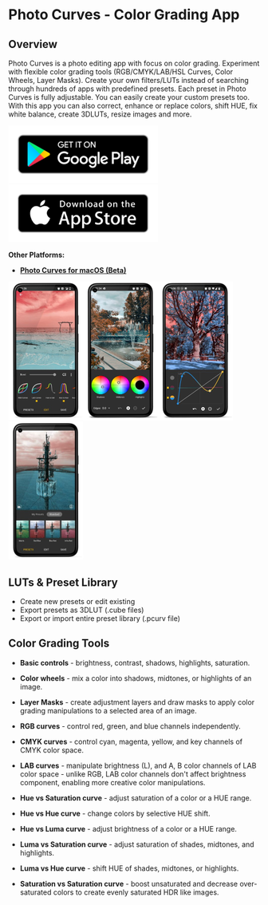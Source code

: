 # Photo Curves - Color Grading App

## Overview

Photo Curves is a photo editing app with focus on color grading. Experiment with flexible color grading tools (RGB/CMYK/LAB/HSL Curves, Color Wheels, Layer Masks). Create your own filters/LUTs instead of searching through hundreds of apps with predefined presets. Each preset in Photo Curves is fully adjustable. You can easily create your custom presets too. With this app you can also correct, enhance or replace colors, shift HUE, fix white balance, create 3DLUTs, resize images and more.

[<img src="./google-play-badge.png" alt="Get it on Google Play" width="300"/>](https://play.google.com/store/apps/details?id=com.foreachi.photocurves) [<img src="./apple-store-badge.png" alt="Get it on App Store" width="300"/>](https://apps.apple.com/app/id1606599231#?platform=iphone)

**Other Platforms:**

- **[Photo Curves for macOS (Beta)](/downloads/PhotoCurves-1.2.17-beta.dmg)**


<img src="./Screenshot_1_small.jpg" alt="Screenshot" width="150"/><img src="./Screenshot_6_small.jpg" alt="Screenshot" width="150"/><img src="./Screenshot_4_small.jpg" alt="Screenshot" width="150"/><img src="./Screenshot_2_small.jpg" alt="Screenshot" width="150"/>

## LUTs & Preset Library

- Create new presets or edit existing
- Export presets as 3DLUT (.cube files)
- Export or import entire preset library (.pcurv file)

## Color Grading Tools

- **Basic controls** - brightness, contrast, shadows, highlights, saturation.

- **Color wheels** - mix a color into shadows, midtones, or highlights of an image.

- **Layer Masks** - create adjustment layers and draw masks to apply color grading manipulations to a selected area of an image.

- **RGB curves** - control red, green, and blue channels independently.

- **CMYK curves** - control cyan, magenta, yellow, and key channels of CMYK color space.

- **LAB curves** - manipulate brightness (L), and A, B color channels of LAB color space - unlike RGB, LAB color channels don't affect brightness component, enabling more creative color manipulations.

- **Hue vs Saturation curve** - adjust saturation of a color or a HUE range.

- **Hue vs Hue curve** - change colors by selective HUE shift.

- **Hue vs Luma curve** - adjust brightness of a color or a HUE range.

- **Luma vs Saturation curve** - adjust saturation of shades, midtones, and highlights.

- **Luma vs Hue curve** - shift HUE of shades, midtones, or highlights.

- **Saturation vs Saturation curve** - boost unsaturated and decrease over-saturated colors to create evenly saturated HDR like images.
